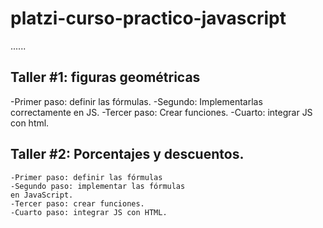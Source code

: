 # platzi-curso-practico-javascript




......








## Taller #1: figuras geométricas 

-Primer paso: definir las fórmulas. 
-Segundo: Implementarlas correctamente en JS.
-Tercer paso: Crear funciones.
-Cuarto: integrar JS con html.

## Taller #2: Porcentajes y descuentos.
    -Primer paso: definir las fórmulas
    -Segundo paso: implementar las fórmulas
    en JavaScript.
    -Tercer paso: crear funciones.
    -Cuarto paso: integrar JS con HTML.
    